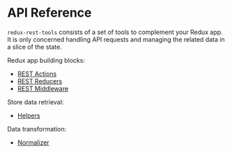 # API Reference

`redux-rest-tools` consists of a set of tools to complement your Redux app. It is only concerned handling API requests and managing the related data in a slice of the state.

Redux app building blocks:
* [REST Actions](actions/README.md)
* [REST Reducers](reducers/README.md)
* [REST Middleware](middleware/README.md)

Store data retrieval:
* [Helpers](helpers/README.md)

Data transformation:
* [Normalizer](normalizer/README.md)
